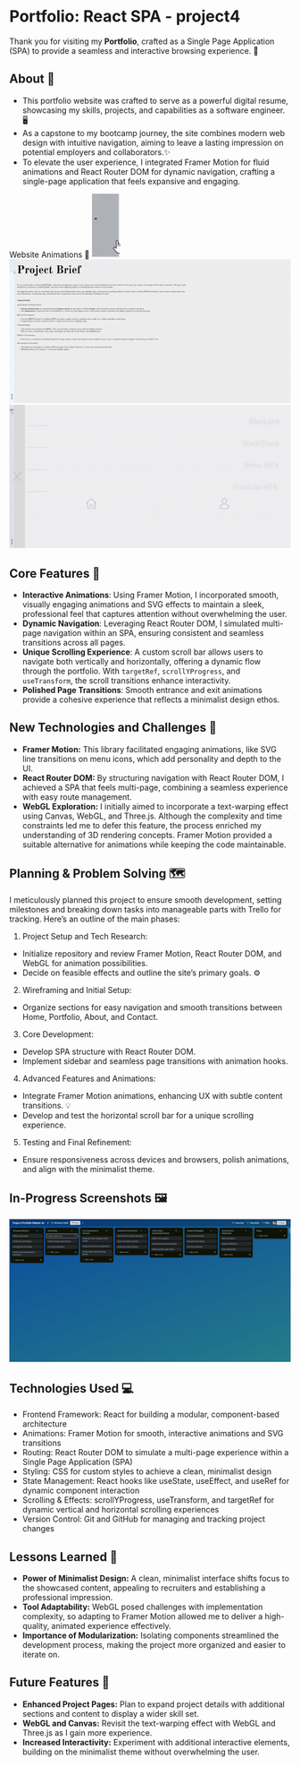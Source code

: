 # Portfolio: React SPA - project4
Thank you for visiting my **Portfolio**, crafted as a Single Page Application (SPA) to provide a seamless and interactive browsing experience. 🎯

## About :open_book:
- This portfolio website was crafted to serve as a powerful digital resume, showcasing my skills, projects, and capabilities as a software engineer. 🖥️
- As a capstone to my bootcamp journey, the site combines modern web design with intuitive navigation, aiming to leave a lasting impression on potential employers and collaborators.✨
- To elevate the user experience, I integrated Framer Motion for fluid animations and React Router DOM for dynamic navigation, crafting a single-page application that feels expansive and engaging.

Website Animations :battery:
![Hamburger Animation](./src/assets/images/project4/hamburger.gif)
![Navbar Animation](./src/assets/images/project4/navbar.gif)
![Project Showcase Scroll](./src/assets/images/project4/projectShowcase.gif)

## Core Features :star2:
- **Interactive Animations**: Using Framer Motion, I incorporated smooth, visually engaging animations and SVG effects to maintain a sleek, professional feel that captures attention without overwhelming the user.
- **Dynamic Navigation**: Leveraging React Router DOM, I simulated multi-page navigation within an SPA, ensuring consistent and seamless transitions across all pages.
- **Unique Scrolling Experience**: A custom scroll bar allows users to navigate both vertically and horizontally, offering a dynamic flow through the portfolio. With ``targetRef``, ``scrollYProgress``, and ``useTransform``, the scroll transitions enhance interactivity.
- **Polished Page Transitions**: Smooth entrance and exit animations provide a cohesive experience that reflects a minimalist design ethos.

## New Technologies and Challenges 🧪
- **Framer Motion:** This library facilitated engaging animations, like SVG line transitions on menu icons, which add personality and depth to the UI.
- **React Router DOM:** By structuring navigation with React Router DOM, I achieved a SPA that feels multi-page, combining a seamless experience with easy route management.
- **WebGL Exploration:** I initially aimed to incorporate a text-warping effect using Canvas, WebGL, and Three.js. Although the complexity and time constraints led me to defer this feature, the process enriched my understanding of 3D rendering concepts. Framer Motion provided a suitable alternative for animations while keeping the code maintainable.

## Planning & Problem Solving 🗺️
I meticulously planned this project to ensure smooth development, setting milestones and breaking down tasks into manageable parts with Trello for tracking. Here’s an outline of the main phases:
1. Project Setup and Tech Research:
- Initialize repository and review Framer Motion, React Router DOM, and WebGL for animation possibilities.
- Decide on feasible effects and outline the site’s primary goals. :gear:

2. Wireframing and Initial Setup:
- Organize sections for easy navigation and smooth transitions between Home, Portfolio, About, and Contact.

3. Core Development:
- Develop SPA structure with React Router DOM.
- Implement sidebar and seamless page transitions with animation hooks.

4. Advanced Features and Animations:
- Integrate Framer Motion animations, enhancing UX with subtle content transitions. :bulb:
- Develop and test the horizontal scroll bar for a unique scrolling experience.

5. Testing and Final Refinement:
- Ensure responsiveness across devices and browsers, polish animations, and align with the minimalist theme.

## In-Progress Screenshots :framed_picture:
![](./src/assets/images/project4/trello.png)

## Technologies Used :computer:
- Frontend Framework: React for building a modular, component-based architecture
- Animations: Framer Motion for smooth, interactive animations and SVG transitions
- Routing: React Router DOM to simulate a multi-page experience within a Single Page Application (SPA)
- Styling: CSS for custom styles to achieve a clean, minimalist design
- State Management: React hooks like useState, useEffect, and useRef for dynamic component interaction
- Scrolling & Effects: scrollYProgress, useTransform, and targetRef for dynamic vertical and horizontal scrolling experiences
- Version Control: Git and GitHub for managing and tracking project changes

## Lessons Learned :memo:
- **Power of Minimalist Design:** A clean, minimalist interface shifts focus to the showcased content, appealing to recruiters and establishing a professional impression.
- **Tool Adaptability:** WebGL posed challenges with implementation complexity, so adapting to Framer Motion allowed me to deliver a high-quality, animated experience effectively.
- **Importance of Modularization:** Isolating components streamlined the development process, making the project more organized and easier to iterate on.

## Future Features :rocket:
- **Enhanced Project Pages:** Plan to expand project details with additional sections and content to display a wider skill set.
- **WebGL and Canvas:** Revisit the text-warping effect with WebGL and Three.js as I gain more experience.
- **Increased Interactivity:** Experiment with additional interactive elements, building on the minimalist theme without overwhelming the user.